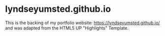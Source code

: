 # lyndseyumsted.github.io

This is the backing of my portfolio website: https://lyndseyumsted.github.io/ and was adapted from the HTML5 UP "Highlights" Template.
